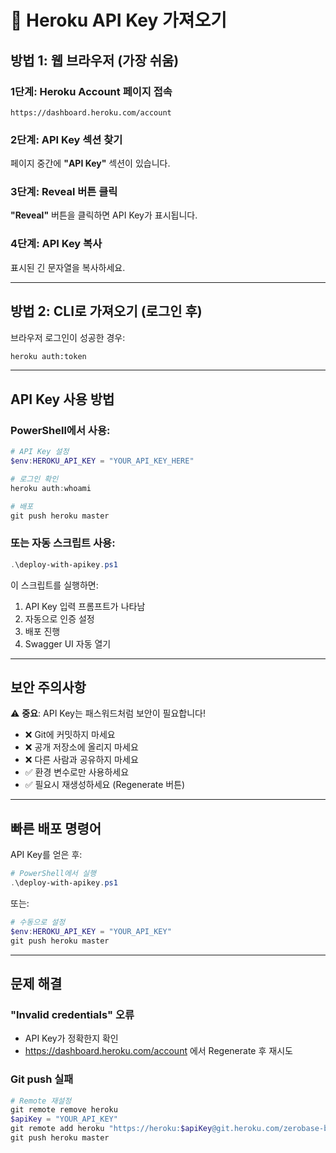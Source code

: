 # 🔑 Heroku API Key 가져오기

## 방법 1: 웹 브라우저 (가장 쉬움)

### 1단계: Heroku Account 페이지 접속

```
https://dashboard.heroku.com/account
```

### 2단계: API Key 섹션 찾기

페이지 중간에 **"API Key"** 섹션이 있습니다.

### 3단계: Reveal 버튼 클릭

**"Reveal"** 버튼을 클릭하면 API Key가 표시됩니다.

### 4단계: API Key 복사

표시된 긴 문자열을 복사하세요.

---

## 방법 2: CLI로 가져오기 (로그인 후)

브라우저 로그인이 성공한 경우:

```bash
heroku auth:token
```

---

## API Key 사용 방법

### PowerShell에서 사용:

```powershell
# API Key 설정
$env:HEROKU_API_KEY = "YOUR_API_KEY_HERE"

# 로그인 확인
heroku auth:whoami

# 배포
git push heroku master
```

### 또는 자동 스크립트 사용:

```powershell
.\deploy-with-apikey.ps1
```

이 스크립트를 실행하면:

1. API Key 입력 프롬프트가 나타남
2. 자동으로 인증 설정
3. 배포 진행
4. Swagger UI 자동 열기

---

## 보안 주의사항

⚠️ **중요**: API Key는 패스워드처럼 보안이 필요합니다!

- ❌ Git에 커밋하지 마세요
- ❌ 공개 저장소에 올리지 마세요
- ❌ 다른 사람과 공유하지 마세요
- ✅ 환경 변수로만 사용하세요
- ✅ 필요시 재생성하세요 (Regenerate 버튼)

---

## 빠른 배포 명령어

API Key를 얻은 후:

```powershell
# PowerShell에서 실행
.\deploy-with-apikey.ps1
```

또는:

```powershell
# 수동으로 설정
$env:HEROKU_API_KEY = "YOUR_API_KEY"
git push heroku master
```

---

## 문제 해결

### "Invalid credentials" 오류

- API Key가 정확한지 확인
- https://dashboard.heroku.com/account 에서 Regenerate 후 재시도

### Git push 실패

```powershell
# Remote 재설정
git remote remove heroku
$apiKey = "YOUR_API_KEY"
git remote add heroku "https://heroku:$apiKey@git.heroku.com/zerobase-bookmark-service.git"
git push heroku master
```
